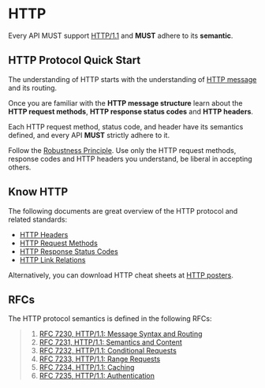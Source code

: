 # HTTP

Every API MUST support [HTTP/1.1](https://tools.ietf.org/html/rfc7230) and **MUST** adhere to its **semantic**.

## HTTP Protocol Quick Start

The understanding of HTTP starts with the understanding of [HTTP message](https://developer.mozilla.org/en-US/docs/Web/HTTP/Messages) and its routing.

Once you are familiar with the **HTTP message structure** learn about the **HTTP request methods**, **HTTP response status codes** and **HTTP headers**.

Each HTTP request method, status code, and header have its semantics defined, and every API **MUST** strictly adhere to it.

Follow the [Robustness Principle](https://github.com/adidas-group/api-guidelines/tree/e28e6b756cc7b7bdd2b8784e8ebc2bf452a75377/rest/protocol/core-principles/robustness.md). Use only the HTTP request methods, response codes and HTTP headers you understand, be liberal in accepting others.

## Know HTTP

The following documents are great overview of the HTTP protocol and related standards:

* [HTTP Headers](https://github.com/for-GET/know-your-http-well/blob/master/headers.md)
* [HTTP Request Methods](https://github.com/for-GET/know-your-http-well/blob/master/methods.md)
* [HTTP Response Status Codes](https://github.com/for-GET/know-your-http-well/blob/master/status-codes.md)
* [HTTP Link Relations](https://github.com/for-GET/know-your-http-well/blob/master/relations.md)

Alternatively, you can download HTTP cheat sheets at [HTTP posters](https://github.com/bigcompany/know-your-http).

## RFCs

The HTTP protocol semantics is defined in the following RFCs:

> 1. [RFC 7230, HTTP/1.1: Message Syntax and Routing](https://tools.ietf.org/html/rfc7230)
> 2. [RFC 7231, HTTP/1.1: Semantics and Content](https://tools.ietf.org/html/rfc7231)
> 3. [RFC 7232, HTTP/1.1: Conditional Requests](https://tools.ietf.org/html/rfc7232)
> 4. [RFC 7233, HTTP/1.1: Range Requests](https://tools.ietf.org/html/rfc7233)
> 5. [RFC 7234, HTTP/1.1: Caching](https://tools.ietf.org/html/rfc7234)
> 6. [RFC 7235, HTTP/1.1: Authentication](https://tools.ietf.org/html/rfc7234)

